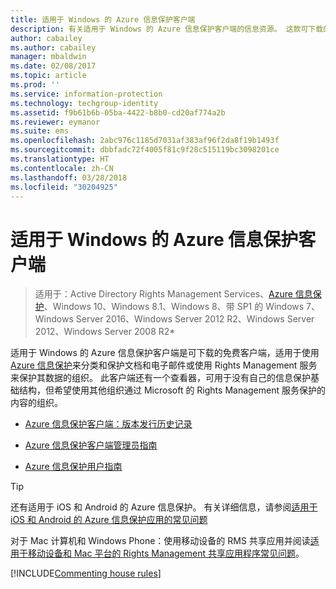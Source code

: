 ```yaml
---
title: 适用于 Windows 的 Azure 信息保护客户端
description: 有关适用于 Windows 的 Azure 信息保护客户端的信息资源。 这款可下载的免费客户端适用于想要分类以及保护文档和电子邮件的组织。
author: cabailey
ms.author: cabailey
manager: mbaldwin
ms.date: 02/08/2017
ms.topic: article
ms.prod: ''
ms.service: information-protection
ms.technology: techgroup-identity
ms.assetid: f9b61b6b-05ba-4422-b8b0-cd20af774a2b
ms.reviewer: eymanor
ms.suite: ems
ms.openlocfilehash: 2abc976c1185d7031af383af96f2da8f19b1493f
ms.sourcegitcommit: dbbfadc72f4005f81c9f28c515119bc3098201ce
ms.translationtype: HT
ms.contentlocale: zh-CN
ms.lasthandoff: 03/28/2018
ms.locfileid: "30204925"
---
```

# <a name="azure-information-protection-client-for-windows"></a>适用于 Windows 的 Azure 信息保护客户端

>适用于：Active Directory Rights Management Services、[Azure 信息保护](https://azure.microsoft.com/pricing/details/information-protection)、Windows 10、Windows 8.1、Windows 8、带 SP1 的 Windows 7、Windows Server 2016、Windows Server 2012 R2、Windows Server 2012、Windows Server 2008 R2*

适用于 Windows 的 Azure 信息保护客户端是可下载的免费客户端，适用于使用 [Azure 信息保护](../understand-explore/what-is-information-protection.md)来分类和保护文档和电子邮件或使用 Rights Management 服务来保护其数据的组织。 此客户端还有一个查看器，可用于没有自己的信息保护基础结构，但希望使用其他组织通过 Microsoft 的 Rights Management 服务保护的内容的组织。

- [Azure 信息保护客户端：版本发行历史记录](client-version-release-history.md)

- [Azure 信息保护客户端管理员指南](client-admin-guide.md)

- [Azure 信息保护用户指南](client-user-guide.md)

> [!TIP]
> 还有适用于 iOS 和 Android 的 Azure 信息保护。 有关详细信息，请参阅[适用于 iOS 和 Android 的 Azure 信息保护应用的常见问题](mobile-app-faq.md )
> 
> 对于 Mac 计算机和 Windows Phone：使用移动设备的 RMS 共享应用并阅读[适用于移动设备和 Mac 平台的 Rights Management 共享应用程序常见问题](http://technet.microsoft.com/dn451248)。


[!INCLUDE[Commenting house rules](../includes/houserules.md)]
